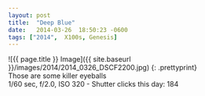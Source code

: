 ```yaml
---
layout: post
title:  "Deep Blue"
date:   2014-03-26  18:50:23 -0600
tags: ["2014",  X100s, Genesis]
---
```

![{{ page.title }} Image]({{ site.baseurl }}/images/2014/2014_0326_DSCF2200.jpg)
{: .prettyprint}  
Those are some killer eyeballs  
1/60 sec, f/2.0, ISO 320 - Shutter clicks this day: 184